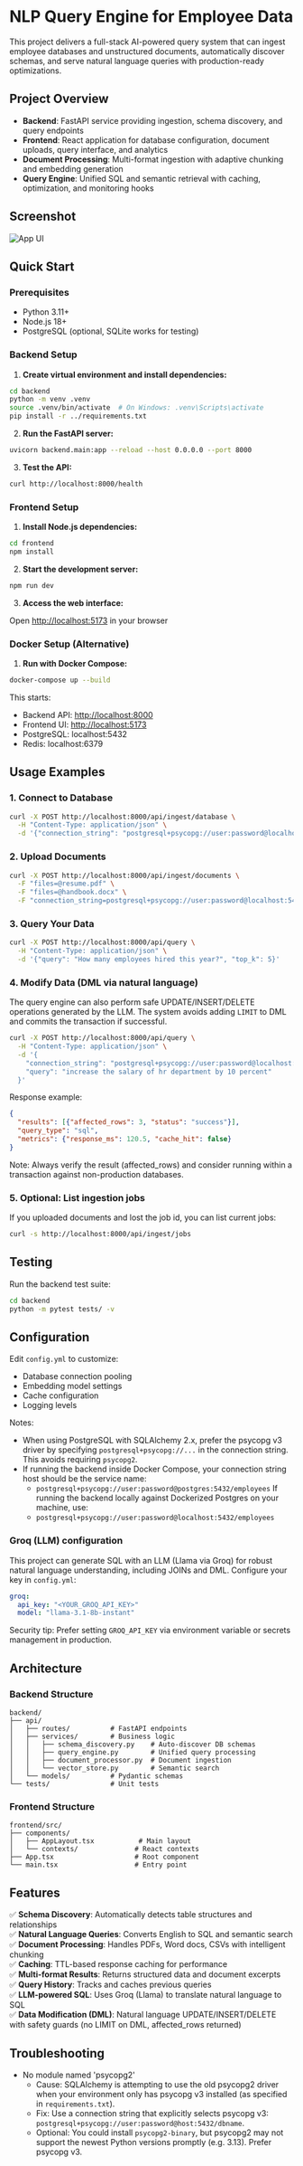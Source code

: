# NLP Query Engine for Employee Data

This project delivers a full-stack AI-powered query system that can ingest employee databases and unstructured documents, automatically discover schemas, and serve natural language queries with production-ready optimizations.

## Project Overview

- **Backend**: FastAPI service providing ingestion, schema discovery, and query endpoints
- **Frontend**: React application for database configuration, document uploads, query interface, and analytics
- **Document Processing**: Multi-format ingestion with adaptive chunking and embedding generation
- **Query Engine**: Unified SQL and semantic retrieval with caching, optimization, and monitoring hooks

## Screenshot

![App UI](sample-data/image.png)

## Quick Start

### Prerequisites

- Python 3.11+ 
- Node.js 18+
- PostgreSQL (optional, SQLite works for testing)

### Backend Setup

1. **Create virtual environment and install dependencies:**

```bash
cd backend
python -m venv .venv
source .venv/bin/activate  # On Windows: .venv\Scripts\activate
pip install -r ../requirements.txt
```

2. **Run the FastAPI server:**

```bash
uvicorn backend.main:app --reload --host 0.0.0.0 --port 8000
```

3. **Test the API:**

```bash
curl http://localhost:8000/health
```

### Frontend Setup

1. **Install Node.js dependencies:**

```bash
cd frontend
npm install
```

2. **Start the development server:**

```bash
npm run dev
```

3. **Access the web interface:**

Open <http://localhost:5173> in your browser

### Docker Setup (Alternative)

1. **Run with Docker Compose:**

```bash
docker-compose up --build
```

This starts:

- Backend API: <http://localhost:8000>
- Frontend UI: <http://localhost:5173>
- PostgreSQL: localhost:5432
- Redis: localhost:6379

## Usage Examples

### 1. Connect to Database

```bash
curl -X POST http://localhost:8000/api/ingest/database \
  -H "Content-Type: application/json" \
  -d '{"connection_string": "postgresql+psycopg://user:password@localhost:5432/employees"}'
```

### 2. Upload Documents

```bash
curl -X POST http://localhost:8000/api/ingest/documents \
  -F "files=@resume.pdf" \
  -F "files=@handbook.docx" \
  -F "connection_string=postgresql+psycopg://user:password@localhost:5432/employees"
```

### 3. Query Your Data

```bash
curl -X POST http://localhost:8000/api/query \
  -H "Content-Type: application/json" \
  -d '{"query": "How many employees hired this year?", "top_k": 5}'
```

### 4. Modify Data (DML via natural language)

The query engine can also perform safe UPDATE/INSERT/DELETE operations generated by the LLM. The system avoids adding `LIMIT` to DML and commits the transaction if successful.

```bash
curl -X POST http://localhost:8000/api/query \
  -H "Content-Type: application/json" \
  -d '{
    "connection_string": "postgresql+psycopg://user:password@localhost:5432/employees",
    "query": "increase the salary of hr department by 10 percent"
  }'
```

Response example:

```json
{
  "results": [{"affected_rows": 3, "status": "success"}],
  "query_type": "sql",
  "metrics": {"response_ms": 120.5, "cache_hit": false}
}
```

Note: Always verify the result (affected_rows) and consider running within a transaction against non-production databases.

### 5. Optional: List ingestion jobs

If you uploaded documents and lost the job id, you can list current jobs:

```bash
curl -s http://localhost:8000/api/ingest/jobs
```

## Testing

Run the backend test suite:

```bash
cd backend
python -m pytest tests/ -v
```

## Configuration

Edit `config.yml` to customize:

- Database connection pooling
- Embedding model settings
- Cache configuration
- Logging levels

Notes:

- When using PostgreSQL with SQLAlchemy 2.x, prefer the psycopg v3 driver by specifying `postgresql+psycopg://...` in the connection string. This avoids requiring `psycopg2`.
- If running the backend inside Docker Compose, your connection string host should be the service name:
  - `postgresql+psycopg://user:password@postgres:5432/employees`
  If running the backend locally against Dockerized Postgres on your machine, use:
  - `postgresql+psycopg://user:password@localhost:5432/employees`

### Groq (LLM) configuration

This project can generate SQL with an LLM (Llama via Groq) for robust natural language understanding, including JOINs and DML. Configure your key in `config.yml`:

```yaml
groq:
  api_key: "<YOUR_GROQ_API_KEY>"
  model: "llama-3.1-8b-instant"
```

Security tip: Prefer setting `GROQ_API_KEY` via environment variable or secrets management in production.

## Architecture

### Backend Structure

```text
backend/
├── api/
│   ├── routes/          # FastAPI endpoints
│   ├── services/        # Business logic
│   │   ├── schema_discovery.py    # Auto-discover DB schemas
│   │   ├── query_engine.py        # Unified query processing
│   │   ├── document_processor.py  # Document ingestion
│   │   └── vector_store.py        # Semantic search
│   └── models/          # Pydantic schemas
└── tests/               # Unit tests
```

### Frontend Structure

```text
frontend/src/
├── components/
│   ├── AppLayout.tsx           # Main layout
│   └── contexts/              # React contexts
├── App.tsx                    # Root component
└── main.tsx                   # Entry point
```

## Features

✅ **Schema Discovery**: Automatically detects table structures and relationships  
✅ **Natural Language Queries**: Converts English to SQL and semantic search  
✅ **Document Processing**: Handles PDFs, Word docs, CSVs with intelligent chunking  
✅ **Caching**: TTL-based response caching for performance  
✅ **Multi-format Results**: Returns structured data and document excerpts  
✅ **Query History**: Tracks and caches previous queries  
✅ **LLM-powered SQL**: Uses Groq (Llama) to translate natural language to SQL  
✅ **Data Modification (DML)**: Natural language UPDATE/INSERT/DELETE with safety guards (no LIMIT on DML, affected_rows returned)

## Troubleshooting

- No module named 'psycopg2'
  - Cause: SQLAlchemy is attempting to use the old psycopg2 driver when your environment only has psycopg v3 installed (as specified in `requirements.txt`).
  - Fix: Use a connection string that explicitly selects psycopg v3: `postgresql+psycopg://user:password@host:5432/dbname`.
  - Optional: You could install `psycopg2-binary`, but psycopg2 may not support the newest Python versions promptly (e.g. 3.13). Prefer psycopg v3.


